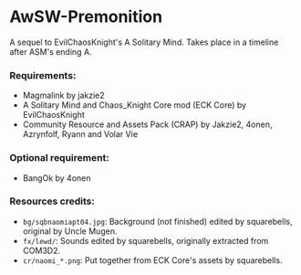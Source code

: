 # AwSW-Premonition
A sequel to EvilChaosKnight's A Solitary Mind. Takes place in a timeline after ASM's ending A.
 
### Requirements: 
 + Magmalink by jakzie2 
 + A Solitary Mind and Chaos_Knight Core mod (ECK Core) by EvilChaosKnight
 + Community Resource and Assets Pack (CRAP) by Jakzie2, 4onen, Azrynfolf, Ryann and Volar Vie
 
### Optional requirement: 
 + BangOk by 4onen

### Resources credits:
+ `bg/sqbnaomiapt04.jpg`: Background (not finished) edited by squarebells, original by Uncle Mugen.
+ `fx/lewd/`: Sounds edited by squarebells, originally extracted from COM3D2.
+ `cr/naomi_*.png`: Put together from ECK Core's assets by squarebells.
